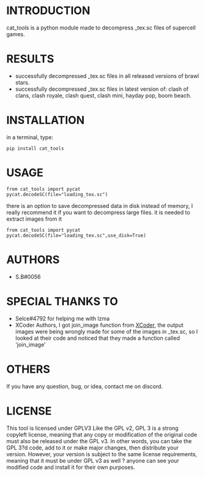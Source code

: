 # INTRODUCTION 
cat_tools is a python module made to decompress _tex.sc files of supercell games.
# RESULTS 
- successfully decompressed _tex.sc files in all released versions of brawl stars.
- successfully decompressed _tex.sc files in latest version of: clash of clans, clash royale, clash quest, clash mini, hayday pop, boom beach.
# INSTALLATION
in a terminal, type:
```
pip install cat_tools
```
# USAGE
```
from cat_tools import pycat
pycat.decodeSC(file="loading_tex.sc")
```
there is an option to save decompressed data in disk instead of memory, I really recommend it if you want to decompress large files. it is needed to extract images from it
```
from cat_tools import pycat
pycat.decodeSC(file="loading_tex.sc",use_disk=True)
```
# AUTHORS
- S.B#0056
# SPECIAL THANKS TO
- Selce#4792 for helping me with lzma
- XCoder Authors, I got join_image function from [XCoder](https://github.com/MasterDevX/XCoder), the output images were being wrongly made for some of the images in _tex.sc, so I looked at their code and noticed that they made a function called 'join_image'
# OTHERS
If you have any question, bug, or idea, contact me on discord.
# LICENSE
This tool is licensed under GPLV3
Like the GPL v2, GPL 3 is a strong copyleft license, meaning that any copy or modification of the original code must also be released under the GPL v3. In other words, you can take the GPL 3?d code, add to it or make major changes, then distribute your version. However, your version is subject to the same license requirements, meaning that it must be under GPL v3 as well ? anyone can see your modified code and install it for their own purposes.

